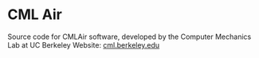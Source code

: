# CML Air
Source code for CMLAir software, developed by the Computer Mechanics Lab at UC Berkeley
Website: [cml.berkeley.edu](cml.berkeley.edu)
